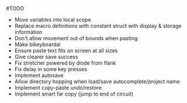 #TODO
* Move variables into local scope
* Replace macro definitions with constant struct with display & storage information
* Don't allow movement out of bounds when pasting
* Make bikeyboardal
* Ensure paste text fits on screen at all sizes
* Give clearer save success
* Fix stretcher powered by diode from flank
* Fix delay in some key presses
* Implement autosave
* Allow directory hopping when load/save autocomplete/project name
* Implement copy-paste undo/restore
* Implement smart far copy (jump to end of circuit)
